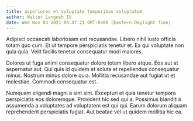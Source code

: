 ```yaml
---
title: asperiores et voluptate temporibus voluptatum
author: Walter Langosh IV
date: Wed Nov 03 2021 04:47:21 GMT-0400 (Eastern Daylight Time)
---
```

Adipisci occaecati laboriosam est recusandae. Libero nihil iusto officia totam quo cum. Et ut tempore perspiciatis tenetur et. Ea qui voluptate non quia quia. Velit facilis tenetur consequatur modi maiores.

 Dolores ut fuga animi consequatur dolore totam libero atque. Eos aut at aspernatur aut. Qui quis id quidem et soluta et repellendus consequatur minus. Nostrum minus dolore quia. Mollitia recusandae aut fugiat ut et molestiae. Commodi consequatur est.

 Numquam eligendi magni a sint sint. Excepturi et quia tenetur tempora perspiciatis eos doloremque. Provident hic sed qui a. Possimus blanditiis assumenda a voluptates ad voluptatem est qui qui. Earum dolorum aliquam reprehenderit perspiciatis fugiat. Aut beatae vel ut quidem mollitia hic ea.